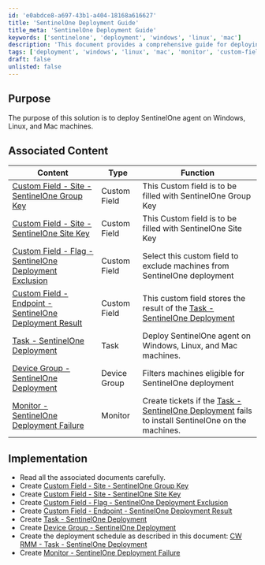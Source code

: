 ```yaml
---
id: 'e0abdce8-a697-43b1-a404-18168a616627'
title: 'SentinelOne Deployment Guide'
title_meta: 'SentinelOne Deployment Guide'
keywords: ['sentinelone', 'deployment', 'windows', 'linux', 'mac']
description: 'This document provides a comprehensive guide for deploying the SentinelOne agent on Windows, Linux, and Mac machines, including associated custom fields, tasks, and monitoring setups.'
tags: ['deployment', 'windows', 'linux', 'mac', 'monitor', 'custom-field']
draft: false
unlisted: false
---
```

## Purpose

The purpose of this solution is to deploy SentinelOne agent on Windows, Linux, and Mac machines.

## Associated Content

| Content                                                                                          | Type         | Function                                                                                                    |
|--------------------------------------------------------------------------------------------------|--------------|-------------------------------------------------------------------------------------------------------------|
| [Custom Field - Site - SentinelOne Group Key](https://proval.itglue.com/DOC-5078775-15805085)   | Custom Field | This Custom field is to be filled with SentinelOne Group Key                                              |
| [Custom Field - Site - SentinelOne Site Key](https://proval.itglue.com/DOC-5078775-15805088)    | Custom Field | This Custom field is to be filled with SentinelOne Site Key                                               |
| [Custom Field - Flag - SentinelOne Deployment Exclusion](https://proval.itglue.com/DOC-5078775-15805740) | Custom Field | Select this custom field to exclude machines from SentinelOne deployment                                   |
| [Custom Field - Endpoint - SentinelOne Deployment Result](https://proval.itglue.com/DOC-5078775-15805737) | Custom Field | This custom field stores the result of the [Task - SentinelOne Deployment](https://proval.itglue.com/DOC-5078775-15806354) |
| [Task - SentinelOne Deployment](https://proval.itglue.com/DOC-5078775-15806354)                 | Task         | Deploy SentinelOne agent on Windows, Linux, and Mac machines.                                             |
| [Device Group - SentinelOne Deployment](https://proval.itglue.com/DOC-5078775-15808853)         | Device Group | Filters machines eligible for SentinelOne deployment                                                        |
| [Monitor - SentinelOne Deployment Failure](https://proval.itglue.com/DOC-5078775-15822005)      | Monitor      | Create tickets if the [Task - SentinelOne Deployment](https://proval.itglue.com/DOC-5078775-15806354) fails to install SentinelOne on the machines. |

## Implementation

- Read all the associated documents carefully.
- Create [Custom Field - Site - SentinelOne Group Key](https://proval.itglue.com/DOC-5078775-15805085)
- Create [Custom Field - Site - SentinelOne Site Key](https://proval.itglue.com/DOC-5078775-15805088)
- Create [Custom Field - Flag - SentinelOne Deployment Exclusion](https://proval.itglue.com/DOC-5078775-15805740)
- Create [Custom Field - Endpoint - SentinelOne Deployment Result](https://proval.itglue.com/DOC-5078775-15805737)
- Create [Task - SentinelOne Deployment](https://proval.itglue.com/DOC-5078775-15806354)
- Create [Device Group - SentinelOne Deployment](https://proval.itglue.com/DOC-5078775-15808853)
- Create the deployment schedule as described in this document: [CW RMM - Task - SentinelOne Deployment](https://proval.itglue.com/DOC-5078775-15806354)
- Create [Monitor - SentinelOne Deployment Failure](https://proval.itglue.com/DOC-5078775-15822005)







